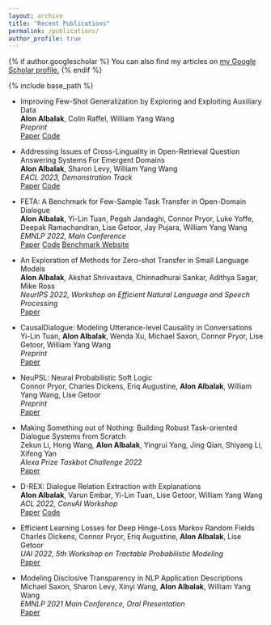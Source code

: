 ```yaml
---
layout: archive
title: "Recent Publications"
permalink: /publications/
author_profile: true
---
```


{% if author.googlescholar %}
  You can also find my articles on <u><a href="{{author.googlescholar}}">my Google Scholar profile</a>.</u>
{% endif %}

{% include base_path %}

<!--
Paper: <a class="btn btn--paper" href="URL">Paper</a>
Code: <a class="btn btn--code" href="URL">Code</a>
Website: <a class="btn btn--website" href="URL">Website</a>
-->

* Improving Few-Shot Generalization by Exploring and Exploiting Auxiliary Data\
**Alon Albalak**, Colin Raffel, William Yang Wang\
*Preprint*\
<a class="btn btn--paper" href="https://arxiv.org/abs/2302.00674">Paper</a> <a class="btn btn--code" href="https://github.com/alon-albalak/FLAD">Code</a>

* Addressing Issues of Cross-Linguality in Open-Retrieval Question Answering Systems For Emergent Domains \
**Alon Albalak**, Sharon Levy, William Yang Wang\
*EACL 2023, Demonstration Track*\
<a class="btn btn--paper" href="[URL](https://arxiv.org/abs/2201.11153)">Paper</a> <a class="btn btn--code" href="[URL](https://github.com/alon-albalak/XOR-COVID)">Code</a>

* FETA: A Benchmark for Few-Sample Task Transfer in Open-Domain Dialogue \
**Alon Albalak**, Yi-Lin Tuan, Pegah Jandaghi, Connor Pryor, Luke Yoffe, Deepak Ramachandran, Lise Getoor, Jay Pujara, William Yang Wang\
*EMNLP 2022, Main Conference*\
<a class="btn btn--paper" href="https://aclanthology.org/2022.emnlp-main.751/">Paper</a> <a class="btn btn--code" href="https://github.com/alon-albalak/TLiDB">Code</a> <a class="btn btn--website2" href="https://alon-albalak.github.io/feta-website/">Benchmark Website</a>

* An Exploration of Methods for Zero-shot Transfer in Small Language Models \
**Alon Albalak**, Akshat Shrivastava, Chinnadhurai Sankar, Adithya Sagar, Mike Ross\
*NeurIPS 2022, Workshop on Efficient Natural Language and Speech Processing*\
<a class="btn btn--paper" href="https://neurips2022-enlsp.github.io/papers/paper_50.pdf">Paper</a>

* CausalDialogue: Modeling Utterance-level Causality in Conversations\
Yi-Lin Tuan, **Alon Albalak**, Wenda Xu, Michael Saxon, Connor Pryor, Lise Getoor, William Yang Wang\
*Preprint*\
<a class="btn btn--paper" href="https://arxiv.org/abs/2212.10515">Paper</a>

* NeuPSL: Neural Probabilistic Soft Logic\
Connor Pryor, Charles Dickens, Eriq Augustine, **Alon Albalak**, William Yang Wang, Lise Getoor\
*Preprint*\
<a class="btn btn--paper" href="https://arxiv.org/abs/2205.14268">Paper</a>

* Making Something out of Nothing: Building Robust Task-oriented Dialogue Systems from Scratch \
Zekun Li, Hong Wang, **Alon Albalak**, Yingrui Yang, Jing Qian, Shiyang Li, Xifeng Yan\
*Alexa Prize Taskbot Challenge 2022*\
<a class="btn btn--paper" href="https://assets.amazon.science/80/f0/ad9a999f4562b6e80186a5df00e6/making-something-out-of-nothing-building-robust-task-oriented-dialogue-systems-from-scratch.pdf">Paper</a>

* D-REX: Dialogue Relation Extraction with Explanations \
**Alon Albalak**, Varun Embar, Yi-Lin Tuan, Lise Getoor, William Yang Wang\
*ACL 2022, ConvAI Workshop*\
<a class="btn btn--paper" href="https://aclanthology.org/2022.nlp4convai-1.4/">Paper</a> <a class="btn btn--code" href="https://github.com/alon-albalak/D-REX">Code</a>

* Efficient Learning Losses for Deep Hinge-Loss Markov Random Fields \
Charles Dickens, Connor Pryor, Eriq Augustine, **Alon Albalak**, Lise Getoor\
*UAI 2022, 5th Workshop on Tractable Probabilistic Modeling*\
<a class="btn btn--paper" href="https://openreview.net/forum?id=8ZIJa8Z__5L">Paper</a>

* Modeling Disclosive Transparency in NLP Application Descriptions\
Michael Saxon, Sharon Levy, Xinyi Wang, **Alon Albalak**, William Yang Wang\
*EMNLP 2021 Main Conference, Oral Presentation*\
<a class="btn btn--paper" href="https://aclanthology.org/2021.emnlp-main.153/">Paper</a>

<!--

* [Emotion Recognition in Conversation using Probabilistic Soft Logic](https://arxiv.org/abs/2207.07238) \
Eric Augustine, Pegah Jandaghi, **Alon Albalak**, Connor Pryor, Charles Dickens, William Yang Wang, Lise Getoor

-->
